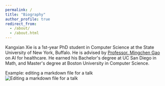 ```yaml
---
permalink: /
title: "Biography"
author_profile: true
redirect_from: 
  - /about/
  - /about.html
---
```

Kangxian Xie is a 1st-year PhD student in Computer Science at the State University of New York, Buffalo. He is advised by [Professor. Mingchen Gao](https://engineering.buffalo.edu/computer-science-engineering/people/faculty-directory/full-time.host.html/content/shared/engineering/computer-science-engineering/profiles/faculty/ladder/gao-mingchen.detail.html) on AI for healthcare. He earned his Bachelor's degree at UC San Diego in Math, and Master's degree at Boston University in Computer Science. 



Example: editing a markdown file for a talk
![Editing a markdown file for a talk](/images/editing-talk.png)


